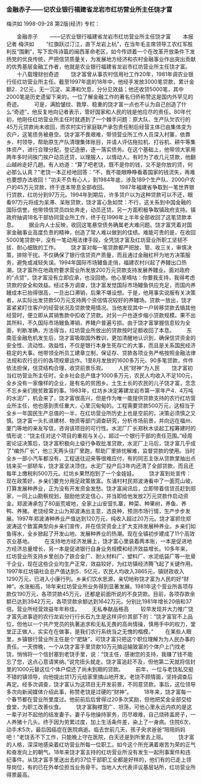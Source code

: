 ### 金融赤子——记农业银行福建省龙岩市红坊营业所主任饶才富
梅洪如
1998-09-28
第2版(经济)
专栏：

　　金融赤子
　　——记农业银行福建省龙岩市红坊营业所主任饶才富
　　本报记者  梅洪如
　　“红旗跃过汀江，直下龙岩上杭”，在当年毛主席领导工农红军胜利反“围剿”，写下宏伟诗篇的闽西革命老区，如今传颂着一个在改革开放条件下发扬党的优良传统，严把信贷质量关，为发展地方经济和农村金融事业作出突出贡献的优秀基层金融工作者，他就是农业银行福建省龙岩市红坊营业所主任饶才富。
　　十八载理财创奇迹
　　饶才富曾从事农村信用社工作20年，1981年调农业银行任红坊营业所主任。截至1997年底的18年中，他经手发放3000笔贷款，累计金额2．2亿元，无一沉淀、呆滞和欠息，分分见效益；他还收贷5000笔，其中2000笔是历史遗留下来的。一位了解金融工作的著名归侨称赞这是国内外罕见的奇迹。
　　可是，满脸皱纹、敦厚、稳重的饶才富一点也不认为自己创造了什么“奇迹”，他反复地向记者表示，管好国家和人民的钱是他应尽的责任。80年代初，他刚任红坊营业所主任时就遇到了一个棘手问题：原大队、生产队欠农行的45万元贷款尚未收回，而农村实行家庭联产承包责任制后经营主体已由集体变为农户，这笔债务被悬空。饶才富不畏艰难，带领营业所工作人员深入村寨，依靠乡、村领导，帮助原生产队清理集体账目，并请人评估拖拉机、打谷机、耕牛等集体资产，进行合理分配，登记造册，逐一落实债务。在这个基础上，他带领大家用两年多时间挨门挨户动员还贷，以理服人，以情动人。有时为了收几元贷款，他翻山越岭走好几趟。有人劝道：“算了吧老饶，既不是你的钱，又不是你放的贷，何必那么认真？”老饶一本正经地回答：“不，我不能眼睁睁看着国家的钱流失，再难也要想办法收回！”功夫不负有心人，到1984年底，涉及189个生产队、2000户农户的45万元贷款，终于连本带息全部收回。
　　1987年福建省争取到一笔世界银行贷款，红坊分到97万元。1994年到期后，许多贷户以为这种贷款可以不还，眼看97万元将成为呆滞、呆账贷款，饶才富心急如焚：不行，这关系到中国金融的国际信誉。他带领信贷员四处奔走，动员还贷。另一方面积极争取镇政府支持。镇政府抽调18名干部协同营业所工作，终于在1996年上半年全部收回了这笔贷款本息。
　　据业内人士反映，收回这笔悬空债务确属老大难问题。饶才富凭着对国家金融事业高度负责的精神，创造了常人难以做到的佳绩。难能可贵的是，在收回5000笔贷款中，没有一笔动用法律手段，全凭饶才富及红坊营业所职工坚韧不拔、耐心细致的工作。
　　饶才富对每一笔贷款都严把放、管、收三关，审慎决策，排除干扰。不仅确保了银行信贷资产质量，而且通过金融杠杆为地方决策服务，避免或减轻失误。1994年国际市场鳗鱼走俏，福建农村兴起了养鳗出口热潮，饶才富所在地政府要求营业所发放200万元贷款支持发展养鳗业。面对政府的“点贷”，饶才富没有立即应承，也没回绝。他心里嘀咕：你要我支持，我得考虑贷款的安全和效益。经过多方调查，饶才富发觉国际市场鳗鱼供应充足，而国内养鳗成本已抬得很高，一旦出口滞销，后果不堪设想。于是，他用事实说服有关决策者，从实际出发贷款50万元支持两个资信情况较好的养鳗场。贷款一放出，饶才富紧紧盯住客户的经营状况及贷款使用情况。当他发现其中一户转移贷款去搞其他经营时，便立即从其销售款中扣收了贷款。对另一户也逐步缩小贷款规模。果不出其所料，不久国际市场鳗鱼滞销，养鳗户普遍亏损。由于饶才富掌握信息较为全面，判断准确，方法得当，红坊营业所放出的贷款按时足额收回了本息。
　　东南亚金融危机发生后，饶才富吸取国外教训，更加清醒地认识到，确保信贷资金的安全性、流动性、效益性，不仅是银行本身生死存亡的大事，而且是关系国民经济稳定的大事。他带领全所员工建章立制，保证存、贷款各项业务严格按照金融法律法规和农行总行的各项规章运作。1至8月发放的1600多万元、90多笔贷款，件件依法担保，信贷结构合理，收贷前景乐观。
　　人民“财神”为人民
　　饶才富初当红坊营业所主任时，全乡社会总产值才1000多万元，农民人均收入不足100元，全乡没有一家像样的企业，是有名的贫困乡。土生土长的农民的儿子饶才富，念念不忘乡亲们脱贫致富的事。1983年，红坊乡决定筹建龙岩市第一家年产4．4万吨的水泥厂，机会来了，饶才富很高兴，但是作为唯一能提供贷款支持的农行红坊营业所主任，他也感到责任重大，心里沉甸甸的。工程需要贷款500万元，这相当于全乡一年国民生产总值的一半，在红坊营业所历史上也是空前的，决策必须慎之又慎。饶才富一头扎进建材、物资等部门调查研究，分析市场前景，并向远在福州、厦门等地的亲友写信，咨询该项目的可行性。水泥厂厂长郑秋木谈起工程筹建时的情形说：“饶主任对这个项目的重视与关心，超过一个银行干部的责任范围。”经周密论证决策后，饶才富积极向上级行争取批准贷款，水泥厂上马后，饶才富几乎成了“编外厂长”，他三天两头往厂里跑，帮助厂里排忧解难，监督贷款的使用。当时全乡一部小汽车都没有，工程送往迎来等很难应付，有的同志主张从贷款里抽出点钱来买一部轿车，饶才富坚决顶住。水泥厂投产后3年内还清了全部贷款，而且还每年上缴税利500万元。红坊乡果然抱到了一个金娃娃。
　　饶才富到处宣传：现在政策好，乡亲们要充分用足政策致富。东浦村村民郑波涛看中了一面荒山坡，打算发展种养业，正为没有开发资金发愁。饶才富闻讯后，立即带着信贷员赶到郑家，一同上山勘察规划，鼓励他坚定信心，并当即给他发放2万元贷款作启动资金。郑波涛承包了80亩荒坡地，全家上山安营扎寨，种菜、种果树，养鱼、养鸭、养猪。老饶经常上山为郑波涛出主意，选良种，预测市场行情，生产步步发展。1997年郑波涛种养业产值达到120万元，纯收入超过20万元。饶才富抓住郑波涛这个致富典型向乡亲们宣传，并在信贷资金上扩大支持发展种养业。乡亲们如鱼得水，全乡掀起了开发山地、发展种养业的热潮。现在全镇初步建成了11个高效农业基地。
　　在支持地方经济发展上，饶才富心里装着两本账，一本是促进地方经济总量增长，另一本是促进银行自身业务规模和经济效益增长。10多年来，红坊营业所支持乡里创办了铁合金厂、耐火材料厂、塑料厂、水泥纸袋厂等一批骨干企业，现在这些企业均生产正常，效益较好，为红坊镇经济腾飞起了关键作用。1997年红坊镇社会总产值达到5．5亿元，农民人均收入3865元，镇财政收入1290万元，已进入小康行列。乡亲们饮水思源，亲切地称饶才富为人民的好“财神”。水涨船高，18年来红坊营业所业务得到显著发展。1981年这个营业所各项存款仅190万元，各项贷款45万元，还都是前面所说的不良贷款。目前，各项存款余额已达到3942万元，各项贷款余额达到1642万元。分别比1981年增长20倍和37倍。营业所经营效益年年称佳。
　　无私奉献品格高
　　较早发现并大力推广饶才富先进事迹的农行龙岩分行行长石九生是这样评价其部下的：“饶才富官不上品位，但他以一个共产党员的执著追求和无私无畏的高尚情操，慎用手中的权力，堂堂正正做人，实实在在做事，是我们农行系统当之无愧的楷模。”
　　在某些人眼里，乡镇银行营业所主任是个“肥缺”，可饶才富只把这个职位理解为为人民办事的责任。一天傍晚，一个从饶才富手里贷款10万元搞运输致富的个体户上门找老饶，悄悄将一个信封塞到老饶手里，说：“饶主任，感谢您的支持，我赚了钱不能忘了您，这点心意请笑纳。”说完扭头就走。饶才富追赶不及，但他第二天就将信封里的1000元替这位个体户偿还了尚未到期的贷款。
　　前年，一位与老饶私交挺不错的镇领导，向他提出贷1万元给家里搞山地开发。老饶不顾情面，坚持调查后再定。经多次调查，饶才富认为这项目无开发前景，不同意贷款。事后，这位领导多次向新闻媒体介绍此事，称赞老饶是过硬的“财神”。
　　18年来，饶才富每一个春节都在营业所里度过。他前前后后曾得过20多次奖励，但他把奖金全部交给食堂，为职工改善伙食。
　　饶才富胸襟宽广、坦荡，可他心里永远内疚的是这一辈子对不起他的结发妻子。妻子与他操持家务，历尽艰难，自己烧砖盖房子，一人养猪十几头。终于因为劳累过度，加上生活条件差，染上了一身病。住院6次，动手术5次，最后因癌症在医院病逝。临去世前几天，孩子央求爸爸“陪陪妈妈吧！”老饶丢不下工作，只能晚上守在医院，白天还是到所里去上班。
　　饶才富的人格，深深地感染着红坊营业所每一位职工。如今这个所充满着艰苦为荣的正气和奋发向上的朝气。18年来饶才富主持的红坊营业所没有发生一起刑事案件和违纪事件。从饶才富手里送出去的37位干部职工全都是好样的，他们有的已走上领导岗位，有的已在外单位担当业务骨干。当地人大代表评议基层站所，红坊营业所得票最高。
